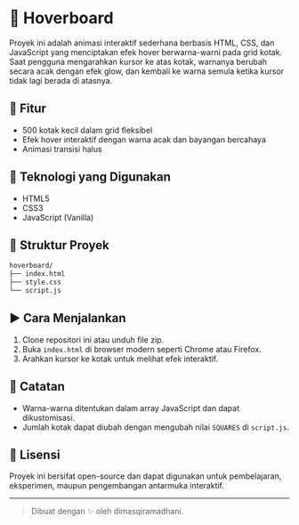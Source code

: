 # 🎨 Hoverboard

Proyek ini adalah animasi interaktif sederhana berbasis HTML, CSS, dan JavaScript yang menciptakan efek hover berwarna-warni pada grid kotak. Saat pengguna mengarahkan kursor ke atas kotak, warnanya berubah secara acak dengan efek glow, dan kembali ke warna semula ketika kursor tidak lagi berada di atasnya.

## 🔧 Fitur

- 500 kotak kecil dalam grid fleksibel
- Efek hover interaktif dengan warna acak dan bayangan bercahaya
- Animasi transisi halus

## 🧰 Teknologi yang Digunakan

- HTML5
- CSS3
- JavaScript (Vanilla)

## 📁 Struktur Proyek

```bash
hoverboard/
├── index.html
├── style.css
└── script.js
```

## ▶️ Cara Menjalankan

1. Clone repositori ini atau unduh file zip.
2. Buka `index.html` di browser modern seperti Chrome atau Firefox.
3. Arahkan kursor ke kotak untuk melihat efek interaktif.

## 📜 Catatan

- Warna-warna ditentukan dalam array JavaScript dan dapat dikustomisasi.
- Jumlah kotak dapat diubah dengan mengubah nilai `SQUARES` di `script.js`.

## 📝 Lisensi

Proyek ini bersifat open-source dan dapat digunakan untuk pembelajaran, eksperimen, maupun pengembangan antarmuka interaktif.

---

> Dibuat dengan ✨ oleh dimasqiramadhani.
